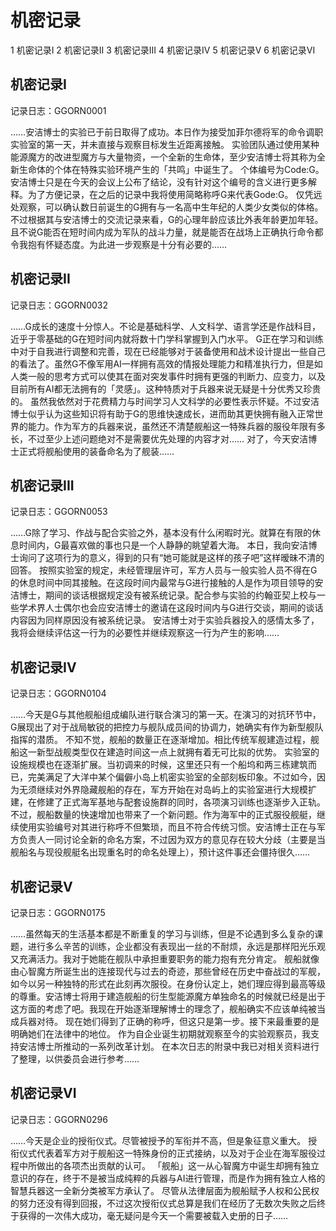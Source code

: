 # 机密记录

1 机密记录I
2 机密记录II
3 机密记录III
4 机密记录IV
5 机密记录V
6 机密记录VI

## 机密记录I

记录日志：GGORN0001

……安洁博士的实验已于前日取得了成功。本日作为接受加菲尔德将军的命令调职实验室的第一天，并未直接与观察目标发生近距离接触。
实验团队通过使用某种能源魔方的改进型魔方与大量物资，一个全新的生命体，至少安洁博士将其称为全新生命体的个体在特殊实验环境产生的「共鸣」中诞生了。
个体编号为Code:G。安洁博士只是在今天的会议上公布了结论，没有针对这个编号的含义进行更多解释。为了方便记录，在之后的记录中我将使用简略称呼G来代表Gode:G。
仅凭远处观察，可以确认数日前诞生的G拥有与一名高中生年纪的人类少女类似的体格。不过根据其与安洁博士的交流记录来看，G的心理年龄应该比外表年龄更加年轻。且不说G能否在短时间内成为军队的战斗力量，就是能否在战场上正确执行命令都令我抱有怀疑态度。为此进一步观察是十分有必要的……

## 机密记录II

记录日志：GGORN0032

……G成长的速度十分惊人。不论是基础科学、人文科学、语言学还是作战科目，近乎于零基础的G在短时间内就将数十门学科掌握到入门水平。
G正在学习和训练中对于自我进行调整和完善，现在已经能够对于装备使用和战术设计提出一些自己的看法了。虽然G不像军用AI一样拥有高效的情报处理能力和精准执行力，但是如人类一般的思考方式可以使其在面对突发事件时拥有更强的判断力、应变力，以及目前所有AI都无法拥有的「灵感」。这种特质对于兵器来说无疑是十分优秀又珍贵的。
虽然我依然对于花费精力与时间学习人文科学的必要性表示怀疑。不过安洁博士似乎认为这些知识将有助于G的思维快速成长，进而助其更快拥有融入正常世界的能力。作为军方的兵器来说，虽然还不清楚舰船这一特殊兵器的服役年限有多长，不过至少上述问题绝对不是需要优先处理的内容才对……
对了，今天安洁博士正式将舰船使用的装备命名为了舰装……

## 机密记录III

记录日志：GGORN0053

……G除了学习、作战与配合实验之外，基本没有什么闲暇时光。就算在有限的休息时间内，G最喜欢做的事也只是一个人静静的眺望着大海。
本日，我向安洁博士询问了这项行为的意义，得到的只有“她可能就是这样的孩子吧”这样暧昧不清的回答。
按照实验室的规定，未经管理层许可，军方人员与一般实验人员不得在G的休息时间中同其接触。在这段时间内最常与G进行接触的人是作为项目领导的安洁博士，期间的谈话根据规定没有被系统记录。配合参与实验的约翰亚契上校与一些学术界人士偶尔也会应安洁博士的邀请在这段时间内与G进行交谈，期间的谈话内容因为同样原因没有被系统记录。
安洁博士对于实验兵器投入的感情太多了，我将会继续评估这一行为的必要性并继续观察这一行为产生的影响……

## 机密记录IV

记录日志：GGORN0104

……今天是G与其他舰船组成编队进行联合演习的第一天。在演习的对抗环节中，G展现出了对于战局敏锐的把控力与舰队成员间的协调力，她确实有作为新型舰队指挥的潜质。
不知不觉，舰船的数量正在逐渐增加。相比传统军舰建造过程，舰船这一新型战舰类型仅在建造时间这一点上就拥有着无可比拟的优势。
实验室的设施规模也在逐渐扩展。当初调来的时候，这里还只有一个船坞和两三栋建筑而已，完美满足了大洋中某个偏僻小岛上机密实验室的全部刻板印象。不过如今，因为无须继续对外界隐藏舰船的存在，军方开始在对岛屿上的实验室进行大规模扩建，在修建了正式海军基地与配套设施群的同时，各项演习训练也逐渐步入正轨。
不过，舰船数量的快速增加也带来了一个新问题。作为海军中的正式服役舰艇，继续使用实验编号对其进行称呼不但繁琐，而且不符合传统习惯。安洁博士正在与军方负责人一同讨论全新的命名方案，不过因为双方的意见存在较大分歧（主要是当舰船名与现役舰艇名出现重名时的命名处理上），预计这件事还会僵持很久……

## 机密记录V

记录日志：GGORN0175

……虽然每天的生活基本都是不断重复的学习与训练，但是不论遇到多么复杂的课题，进行多么辛苦的训练，企业都没有表现出一丝的不耐烦，永远是那样阳光乐观又充满活力。我对于她能在舰队中承担重要职务的能力抱有充分肯定。
舰船就像由心智魔方所诞生出的连接现代与过去的奇迹，那些曾经在历史中奋战过的军舰，如今以另一种独特的形式在此刻再次服役。在身份认定上，她们理应得到最高等级的尊重。安洁博士将用于建造舰船的衍生型能源魔方单独命名的时候就已经是出于这方面的考虑了吧。我现在开始逐渐理解博士的理念了，舰船确实不应该单纯被当成兵器对待。
现在她们得到了正确的称呼，但这只是第一步。接下来最重要的是明确她们在法律中的地位。
作为自企业诞生初期就观察至今的实验观察员，我支持安洁博士所推动的一系列改革计划。
在本次日志的附录中我已对相关资料进行了整理，以供委员会进行参考……

## 机密记录VI

记录日志：GGORN0296

……今天是企业的授衔仪式。尽管被授予的军衔并不高，但是象征意义重大。
授衔仪式代表着军方对于舰船这一特殊身份的正式接纳，以及对于企业在海军服役过程中所做出的各项杰出贡献的认可。
「舰船」这一从心智魔方中诞生却拥有独立意识的存在，终于不是被当成纯粹的兵器与AI进行管理，而是作为拥有独立人格的智慧兵器这一全新分类被军方承认了。
尽管从法律层面为舰船赋予人权和公民权的努力还没有得到回报，不过这次授衔仪式总算是我们在经历了无数次失败之后终于获得的一次伟大成功，毫无疑问是今天一个需要被载入史册的日子……
